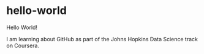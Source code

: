 # hello-world

Hello World!  

I am learning about GitHub as part of the Johns Hopkins Data Science track on Coursera.
